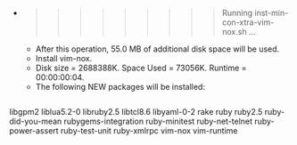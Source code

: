 * >>>>>>>>> Running inst-min-con-xtra-vim-nox.sh ...
  * After this operation, 55.0 MB of additional disk space will be used.
  * Install vim-nox.
  * Disk size = 2688388K. Space Used = 73056K. Runtime = 00:00:00:04.
  * The following NEW packages will be installed:
  ```bash
libgpm2 liblua5.2-0 libruby2.5 libtcl8.6 libyaml-0-2
rake ruby ruby2.5 ruby-did-you-mean rubygems-integration
ruby-minitest ruby-net-telnet ruby-power-assert ruby-test-unit ruby-xmlrpc
vim-nox vim-runtime
  ```
